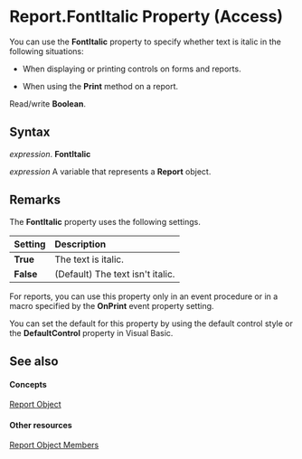 
# Report.FontItalic Property (Access)

You can use the  **FontItalic** property to specify whether text is italic in the following situations:


- When displaying or printing controls on forms and reports.
    
- When using the  **Print** method on a report.
    

 Read/write **Boolean**.


## Syntax

 _expression_. **FontItalic**

 _expression_ A variable that represents a **Report** object.


## Remarks

The  **FontItalic** property uses the following settings.



|**Setting**|**Description**|
|:-----|:-----|
|**True**|The text is italic.|
|**False**|(Default) The text isn't italic.|
For reports, you can use this property only in an event procedure or in a macro specified by the  **OnPrint** event property setting.

You can set the default for this property by using the default control style or the  **DefaultControl** property in Visual Basic.


## See also


#### Concepts


[Report Object](6f77c1b4-a9ce-7caa-204c-fe0755c6f9df.md)
#### Other resources


[Report Object Members](73370a33-1ca0-da4d-9e36-88011bc2b93e.md)
